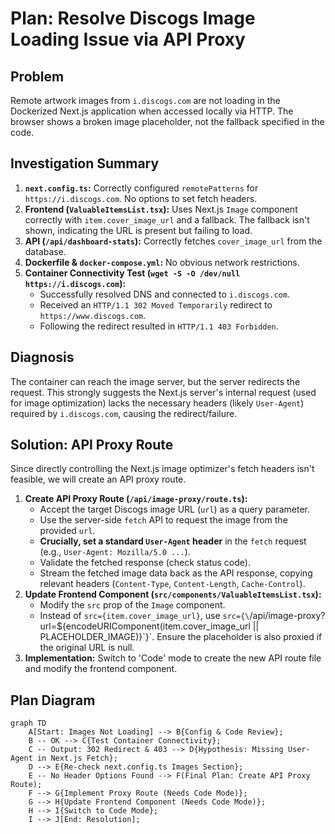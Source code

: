 # Plan: Resolve Discogs Image Loading Issue via API Proxy

## Problem

Remote artwork images from `i.discogs.com` are not loading in the Dockerized Next.js application when accessed locally via HTTP. The browser shows a broken image placeholder, not the fallback specified in the code.

## Investigation Summary

1.  **`next.config.ts`:** Correctly configured `remotePatterns` for `https://i.discogs.com`. No options to set fetch headers.
2.  **Frontend (`ValuableItemsList.tsx`):** Uses Next.js `Image` component correctly with `item.cover_image_url` and a fallback. The fallback isn't shown, indicating the URL is present but failing to load.
3.  **API (`/api/dashboard-stats`):** Correctly fetches `cover_image_url` from the database.
4.  **Dockerfile & `docker-compose.yml`:** No obvious network restrictions.
5.  **Container Connectivity Test (`wget -S -O /dev/null https://i.discogs.com`):**
    *   Successfully resolved DNS and connected to `i.discogs.com`.
    *   Received an `HTTP/1.1 302 Moved Temporarily` redirect to `https://www.discogs.com`.
    *   Following the redirect resulted in `HTTP/1.1 403 Forbidden`.

## Diagnosis

The container can reach the image server, but the server redirects the request. This strongly suggests the Next.js server's internal request (used for image optimization) lacks the necessary headers (likely `User-Agent`) required by `i.discogs.com`, causing the redirect/failure.

## Solution: API Proxy Route

Since directly controlling the Next.js image optimizer's fetch headers isn't feasible, we will create an API proxy route.

1.  **Create API Proxy Route (`/api/image-proxy/route.ts`):**
    *   Accept the target Discogs image URL (`url`) as a query parameter.
    *   Use the server-side `fetch` API to request the image from the provided `url`.
    *   **Crucially, set a standard `User-Agent` header** in the `fetch` request (e.g., `User-Agent: Mozilla/5.0 ...`).
    *   Validate the fetched response (check status code).
    *   Stream the fetched image data back as the API response, copying relevant headers (`Content-Type`, `Content-Length`, `Cache-Control`).
2.  **Update Frontend Component (`src/components/ValuableItemsList.tsx`):**
    *   Modify the `src` prop of the `Image` component.
    *   Instead of `src={item.cover_image_url}`, use `src={\`/api/image-proxy?url=\${encodeURIComponent(item.cover_image_url || PLACEHOLDER_IMAGE)}\`}`. Ensure the placeholder is also proxied if the original URL is null.
3.  **Implementation:** Switch to 'Code' mode to create the new API route file and modify the frontend component.

## Plan Diagram

```mermaid
graph TD
    A[Start: Images Not Loading] --> B{Config & Code Review};
    B -- OK --> C{Test Container Connectivity};
    C -- Output: 302 Redirect & 403 --> D{Hypothesis: Missing User-Agent in Next.js Fetch};
    D --> E{Re-check next.config.ts Images Section};
    E -- No Header Options Found --> F(Final Plan: Create API Proxy Route);
    F --> G{Implement Proxy Route (Needs Code Mode)};
    G --> H{Update Frontend Component (Needs Code Mode)};
    H --> I{Switch to Code Mode};
    I --> J[End: Resolution];
